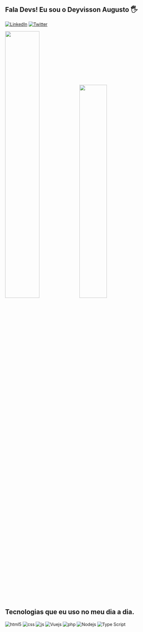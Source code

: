 ## Fala Devs! Eu sou o Deyvisson Augusto 🖐️

[![LinkedIn](https://img.shields.io/badge/LinkedIn-0077B5?style=for-the-badge&logo=linkedin&logoColor=white)](https://www.linkedin.com/in/deyvissonaugusto)
[![Twitter](https://img.shields.io/badge/Twitter-1DA1F2?style=for-the-badge&logo=twitter&logoColor=white)](https://twitter.com/deyvisonaugust1)

<div style="display: inline_block">
  <img width="47%" src="https://github-readme-stats.vercel.app/api?username=deyvissonagp&show_icons=true&theme=algolia&line_height=27">
  <img width="42%" src="https://github-readme-stats.vercel.app/api/top-langs/?username=deyvissonagp&layout=compact&theme=algolia"/>
</div>

## Tecnologias que eu uso no meu dia a dia.

<div style="display: inline_block">
  <img align="center" alt="html5" src="https://img.shields.io/badge/HTML5-E34F26?style=for-the-badge&logo=html5&logoColor=white" />
  <img align="center" alt="css" src="https://img.shields.io/badge/CSS3-1572B6?style=for-the-badge&logo=css3&logoColor=white" />
  <img align="center" alt="js" src="https://img.shields.io/badge/JavaScript-F7DF1E?style=for-the-badge&logo=javascript&logoColor=black" />
  <img align="center" alt="Vuejs" src="https://img.shields.io/badge/Vue.js-43853D?style=for-the-badge&logo=node.js&logoColor=white" />
  <img align="center" alt="php" src="https://img.shields.io/badge/PHP-777BB4?style=for-the-badge&logo=php&logoColor=white" />
  <img align="center" alt="Nodejs" src="https://img.shields.io/badge/Node.js-43853D?style=for-the-badge&logo=node.js&logoColor=white" />
  <img align="center" alt="Type Script" src="https://img.shields.io/badge/typescript-1572B6?style=for-the-badge&logo=typescript&logoColor=black" />
</div><br/>
